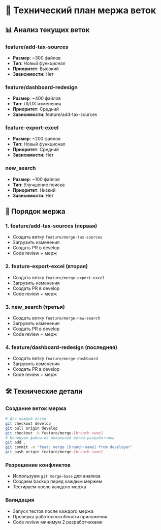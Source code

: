 # 🔧 Технический план мержа веток

## 📊 Анализ текущих веток

### feature/add-tax-sources
- **Размер**: ~300 файлов
- **Тип**: Новый функционал
- **Приоритет**: Высокий
- **Зависимости**: Нет

### feature/dashboard-redesign  
- **Размер**: ~400 файлов
- **Тип**: UI/UX изменения
- **Приоритет**: Средний
- **Зависимости**: feature/add-tax-sources

### feature-export-excel
- **Размер**: ~200 файлов
- **Тип**: Новый функционал
- **Приоритет**: Средний
- **Зависимости**: Нет

### new_search
- **Размер**: ~100 файлов
- **Тип**: Улучшение поиска
- **Приоритет**: Низкий
- **Зависимости**: Нет

## 🔄 Порядок мержа

### 1. feature/add-tax-sources (первая)
- Создать ветку `feature/merge-tax-sources`
- Загрузить изменения
- Создать PR в develop
- Code review + мерж

### 2. feature-export-excel (вторая)
- Создать ветку `feature/merge-export-excel`
- Загрузить изменения
- Создать PR в develop
- Code review + мерж

### 3. new_search (третья)
- Создать ветку `feature/merge-new-search`
- Загрузить изменения
- Создать PR в develop
- Code review + мерж

### 4. feature/dashboard-redesign (последняя)
- Создать ветку `feature/merge-dashboard`
- Загрузить изменения
- Создать PR в develop
- Code review + мерж

## 🛠️ Технические детали

### Создание веток мержа
```bash
# Для каждой ветки
git checkout develop
git pull origin develop
git checkout -b feature/merge-[branch-name]
# Копируем файлы из локальной ветки разработчика
git add .
git commit -m "feat: merge [branch-name] from developer"
git push origin feature/merge-[branch-name]
```

### Разрешение конфликтов
- Используем `git merge-base` для анализа
- Создаем backup перед каждым мержем
- Тестируем после каждого мержа

### Валидация
- Запуск тестов после каждого мержа
- Проверка работоспособности приложения
- Code review минимум 2 разработчиками
